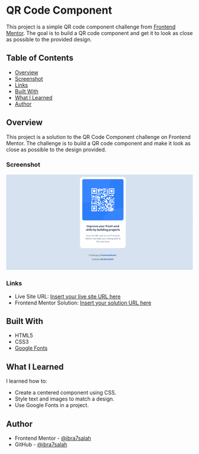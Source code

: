 # QR Code Component

This project is a simple QR code component challenge from [Frontend Mentor](https://www.frontendmentor.io). The goal is to build a QR code component and get it to look as close as possible to the provided design.

## Table of Contents

- [Overview](#overview)
- [Screenshot](#screenshot)
- [Links](#links)
- [Built With](#built-with)
- [What I Learned](#what-i-learned)
- [Author](#author)

## Overview

This project is a solution to the QR Code Component challenge on Frontend Mentor. The challenge is to build a QR code component and make it look as close as possible to the design provided.

### Screenshot

![Screenshot of the QR Code Component](screenshot-qr-code-challenge.png)

### Links

- Live Site URL: [Insert your live site URL here](#)
- Frontend Mentor Solution: [Insert your solution URL here](#)

## Built With

- HTML5
- CSS3
- [Google Fonts](https://fonts.google.com/specimen/Outfit)

## What I Learned

I learned how to:

- Create a centered component using CSS.
- Style text and images to match a design.
- Use Google Fonts in a project.

## Author

- Frontend Mentor - [@ibra7salah](https://www.frontendmentor.io/profile/ibra7salah)
- GitHub - [@ibra7salah](https://github.com/ibra7salah)
